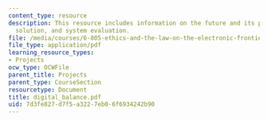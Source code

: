 ```yaml
---
content_type: resource
description: This resource includes information on the future and its problem, the
  solution, and system evaluation.
file: /media/courses/6-805-ethics-and-the-law-on-the-electronic-frontier-fall-2005/7d3fe827d7f5a3227eb06f6934242b90_digital_balance.pdf
file_type: application/pdf
learning_resource_types:
- Projects
ocw_type: OCWFile
parent_title: Projects
parent_type: CourseSection
resourcetype: Document
title: digital_balance.pdf
uid: 7d3fe827-d7f5-a322-7eb0-6f6934242b90
---
```

